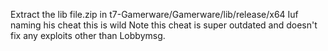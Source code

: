 Extract the lib file.zip in t7-Gamerware/Gamerware/lib/release/x64
Iuf naming his cheat this is wild
Note this cheat is super outdated and doesn't fix any exploits other than Lobbymsg.
